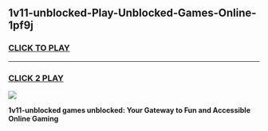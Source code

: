 
## 1v11-unblocked-Play-Unblocked-Games-Online-1pf9j
<h3>
<a href="https://premium76.site?title=1v11-unblocked&ref=25A">CLICK TO PLAY</a></h3>
<hr>

<h3>
<a href="https://premium76.site?title=1v11-unblocked&ref=25A">CLICK 2 PLAY</a>
  
</h3>

<a href="https://premium76.site?title=1v11-unblocked&ref=25A"><img src="https://clearcache.store/games.png"></a>


**1v11-unblocked games unblocked: Your Gateway to Fun and Accessible Online Gaming**
